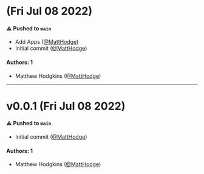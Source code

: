 # (Fri Jul 08 2022)

#### ⚠️ Pushed to `main`

- Add Apps ([@MattHodge](https://github.com/MattHodge))
- Initial commit ([@MattHodge](https://github.com/MattHodge))

#### Authors: 1

- Matthew Hodgkins ([@MattHodge](https://github.com/MattHodge))

---

# v0.0.1 (Fri Jul 08 2022)

#### ⚠️ Pushed to `main`

- Initial commit ([@MattHodge](https://github.com/MattHodge))

#### Authors: 1

- Matthew Hodgkins ([@MattHodge](https://github.com/MattHodge))
